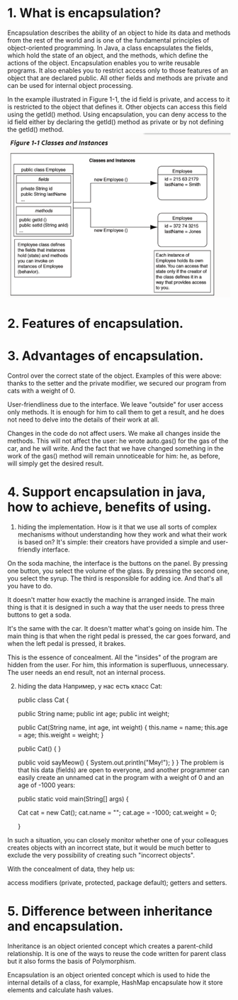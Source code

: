 # 1.      What is encapsulation?
Encapsulation describes the ability of an object to hide its data and methods from the rest of the world and is one of the fundamental principles of object-oriented programming. In Java, a class encapsulates the fields, which hold the state of an object, and the methods, which define the actions of the object. Encapsulation enables you to write reusable programs. It also enables you to restrict access only to those features of an object that are declared public. All other fields and methods are private and can be used for internal object processing.

In the example illustrated in Figure 1-1, the id field is private, and access to it is restricted to the object that defines it. Other objects can access this field using the getId() method. Using encapsulation, you can deny access to the id field either by declaring the getId() method as private or by not defining the getId() method.
![img_10.png](img_10.png)
# 2.      Features of encapsulation.



# 3.      Advantages of encapsulation.
Control over the correct state of the object. Examples of this were above: thanks to the setter and the private modifier, we secured our program from cats with a weight of 0.

User-friendliness due to the interface. We leave "outside" for user access only methods. It is enough for him to call them to get a result, and he does not need to delve into the details of their work at all.

Changes in the code do not affect users. We make all changes inside the methods. This will not affect the user: he wrote auto.gas() for the gas of the car, and he will write. And the fact that we have changed something in the work of the gas() method will remain unnoticeable for him: he, as before, will simply get the desired result.

# 4.      Support encapsulation in java, how to achieve, benefits of using.
1. hiding the implementation.
How is it that we use all sorts of complex mechanisms without understanding how they work and what their work is based on? It's simple: their creators have provided a simple and user-friendly interface.

On the soda machine, the interface is the buttons on the panel. By pressing one button, you select the volume of the glass. By pressing the second one, you select the syrup. The third is responsible for adding ice. And that's all you have to do.

It doesn't matter how exactly the machine is arranged inside. The main thing is that it is designed in such a way that the user needs to press three buttons to get a soda.

It's the same with the car. It doesn't matter what's going on inside him. The main thing is that when the right pedal is pressed, the car goes forward, and when the left pedal is pressed, it brakes.

This is the essence of concealment. All the "insides" of the program are hidden from the user. For him, this information is superfluous, unnecessary. The user needs an end result, not an internal process.


2. hiding the data
   Например, у нас есть класс Cat:


    public class Cat {
    
    public String name;
    public int age;
    public int weight;
    
    public Cat(String name, int age, int weight) {
    this.name = name;
    this.age = age;
    this.weight = weight;
    }
    
    public Cat() {
    }
    
    public void sayMeow() {
    System.out.println("Мяу!");
    }
    }
The problem is that his data (fields) are open to everyone, and another programmer can easily create an unnamed cat in the program with a weight of 0 and an age of -1000 years:
    
    public static void main(String[] args) {
    
    Cat cat = new Cat();
    cat.name = "";
    cat.age = -1000;
    cat.weight = 0;
    
    }

In such a situation, you can closely monitor whether one of your colleagues creates objects with an incorrect state, but it would be much better to exclude the very possibility of creating such "incorrect objects".

With the concealment of data, they help us:

access modifiers (private, protected, package default);
getters and setters.

# 5.      Difference between inheritance and encapsulation.
Inheritance is an object oriented concept which creates a parent-child relationship. It is one of the ways to reuse the code written for parent class but it also forms the basis of Polymorphism.

Encapsulation is an object oriented concept which is used to hide the internal details of a class, for example, HashMap encapsulate how it store elements and calculate hash values.